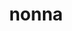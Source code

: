 ---
layout: case
title: nonna
description: For a growing restaurant chain like Nonna’s with three locations throughout NYC, a dedicated mobile app seemed like a natural next step. We aimed to provide its customers with a quick way to easily order and pick up fresh, high quality Italian dishes in the midst of their busy schedules.
overview:
  deliverable: Dedicated mobile app
  roles:
    - Concept
    - Research
    - Visuals
    - Interaction
  duration: Sept - Dec 2022
  tool: Figma
  problem: Finding a restaurant with **good food**, **loyalty discounts**, and **reliable order estimates** is challenging for customers with unpredictable schedules in NYC.
  solution:
    tag: Create a mobile app with...
    items:
      - quick ordering for pickup
      - loyalty discounts
      - reliable order estimates and updates
research:
  description: To understand the users I was designing for and their needs, I conducted qualitative research through a **competitive audit**, **interviews**, **personas**, and **storyboarding**.
  questions:
    - Who are our users?
    - What are their goals?
    - In what context are they experiencing the app?
  target:
    description: The primary user group identified through my research was **working adults** and **families with unpredictable schedules** who don’t have time to meal prep.
  personas:
    - name: Arya
      age: 24
      job: Software engineer
      quote: "I always make the time to learn or try something new."
      goals:
        - Find underrated restaurants
        - Get promoted within a year
        - Learn something new every day
      needs:
        - Meny item pictures
        - Updated wait time
        - Online pickup ordering
    - name: Horace
      age: 45
      job: ER nurse
      quote: "I’m on my way to becoming my healthiest self so I can make my daughter proud."
      goals:
        - Save for daughter's education
        - Eat healthier meals
        - Prioritize hobbies and his daughter
      needs:
        - Dietary note option
        - Online pickup ordering
        - Live order tracking
  challenges:
    - No menu item pictures
    - No online order options
    - No estimate for order completion
  opportunities:
    - Optimize app for images
    - Provide order estimate times
    - Provide live order status tracking
  competitive_analysis:
    summary: Next, I compared the ordering experience of existing competitors’ apps. I selected two of the top App Store results for ‘Italian restaurant,’ along with an indirect competitor listed under ‘restaurant’ App Store results.
    competitors:
      - competitor1.png
      - competitor2.png
      - competitor3.png
    pain_points:
      - No single sign-on (SSO)
      - No way to add notes to specific items or overall order
ideation:
  summary: Using the **Crazy Eights exercise**, I sketched out different iterations of the homepage with these user pain points and improvement opportunities in mind.
wireframes:
  summary: As the initial design phase continued, I created digital wireframes based on peer feedback and findings from the user research.
testing:
  notes:
    - I conducted **two rounds of usability studies**.
    - Findings from the first study helped **guide** the designs from wireframes to mockups.
    - The second study used a high-fidelity prototype and revealed what aspects of the mockups needed **refining**.
  study_type: Unmoderated
  location: United States
  participants: 5 participants
  length: 20-30 minutes
  test:
    name: Thinking Aloud Test
    tasks:
      - Sign up to create new account.
      - Select menu item and add to cart.
      - Complete checkout for pickup order.
      - Track progress of order. Return to home once order is complete.
  insights:
    - Users want easy access to the full menu
    - Users want to use familiar navigation styles (e.g. scrolling and searching) on the homepage
    - Users want to order with as little steps involved as possible
    - Users want easy access to current and past orders
    - Users want to apply promo codes if the option is there
final_designs:
  - title: Single Sign-On and 2FA
    summary: I provided single-sign on options for the most commonly used platforms, as well as two-factor authentication for a quicker login process.
    image: design1.gif
  - title: Loyalty Discounts
    summary: I added a popup to apply offers on the checkout page to encourage use of the app, as well as a quicker checkout process.
    image: design2.gif
  - title: Order Estimates
    summary: I provided two options, ‘ASAP’ and ‘Schedule,’ for pickup and delivery times for users with unpredictable schedules.
    image: design3.gif
  - title: Live Order Tracking
    summary: I added live order tracking, with each step of the process listed, so that users with busy schedules could time their pickup accurately.
    image: design4.gif
takeaways:
  summary: This was my **first portfolio project** in the Google UX Design certificate program, as well as my **first experience designing with Figma**. Throughout Courses 2-5, I began practicing and implementing the principles I was learning about. Watching my designs come to life and receiving user feedback was an **extremely rewarding and insightful process**.
  quote:
    text: Overall I think the overall app was very easy to use. I think it’s pretty basic, like anyone can really use the app or you could learn to use it very quickly.
    quoted: Participant from round 2 testing
  lessons:
    - lesson: Navigation
      learning: I learned that prioritizing the user means understanding the existing navigational patterns and information architecture that they are familiar with.
    - lesson: Accessibility
      learning: I learned that designing for people who use assistive technologies improves the user experience for all users through icons, bottom navigation bars, and an accessible color palette.
    - lesson: Labels
      learning: I learned that all button labels and CTAs should use language that is straightforward and understandable for users regardless of their familiarity with similar food ordering apps.
  next_steps:
    - Conduct a third usability study to evaluate whether the pain points users experienced have been effectively addressed
    - Conduct more user research to determine any new areas of need
---